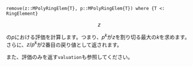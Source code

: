 ```
remove(z::MPolyRingElem{T}, p::MPolyRingElem{T}) where {T <: RingElement}
```

$$
z
$$

の$p$における評価を計算します。つまり、$p^k$が$z$を割り切る最大の$k$を求めます。さらに、$z/p^k$が2番目の戻り値として返されます。

また、評価のみを返す`valuation`も参照してください。
